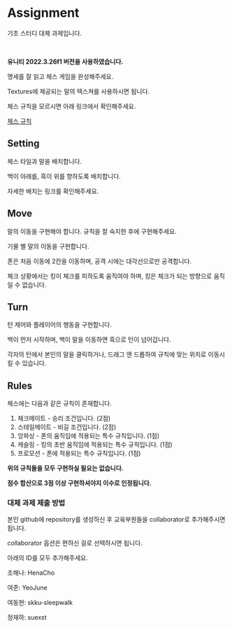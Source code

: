 # Assignment

기초 스터디 대체 과제입니다.

<br/>

**유니티 2022.3.26f1 버전을 사용하였습니다.**

명세를 잘 읽고 체스 게임을 완성해주세요.

Textures에 제공되는 말의 텍스쳐를 사용하시면 됩니다.

체스 규칙을 모르시면 아래 링크에서 확인해주세요.

[체스 규칙](https://www.chess.com/ko/tiesuwosuru)

## Setting

체스 타일과 말을 배치합니다.

백이 아래를, 흑이 위를 향하도록 배치합니다.

자세한 배치는 링크를 확인해주세요.

## Move

말의 이동을 구현해야 합니다. 규칙을 잘 숙지한 후에 구현해주세요.

기물 별 말의 이동을 구현합니다.

폰은 처음 이동에 2칸을 이동하며, 공격 시에는 대각선으로만 공격합니다.

체크 상황에서는 킹이 체크를 피하도록 움직여야 하며, 킹은 체크가 되는 방향으로 움직일 수 없습니다.

## Turn

턴 제어와 플레이어의 행동을 구현합니다.

백이 먼저 시작하며, 백이 말을 이동하면 흑으로 턴이 넘어갑니다.

각자의 턴에서 본인의 말을 클릭하거나, 드래그 앤 드롭하여 규칙에 맞는 위치로 이동시킬 수 있습니다.

## Rules

체스에는 다음과 같은 규칙이 존재합니다.

1. 체크메이트 - 승리 조건입니다. (2점)
2. 스테일메이트 - 비길 조건입니다. (2점)
3. 앙파상 - 폰의 움직임에 적용되는 특수 규칙입니다. (1점)
4. 캐슬링 - 킹의 초반 움직임에 적용되는 특수 규칙입니다. (1점)
5. 프로모션 - 폰에 적용되는 특수 규칙입니다. (1점)

**위의 규칙들을 모두 구현하실 필요는 없습니다.**

**점수 합산으로 3점 이상 구현하셔야지 이수로 인정됩니다.**

### 대체 과제 제출 방법

본인 github에 repository를 생성하신 후 교육부원들을 collaborator로 추가해주시면 됩니다.

collaborator 옵션은 편하신 걸로 선택하시면 됩니다.

아래의 ID를 모두 추가해주세요.

조해나: HenaCho

여준: YeoJune

여동현: skku-sleepwalk

정재하: suexst
